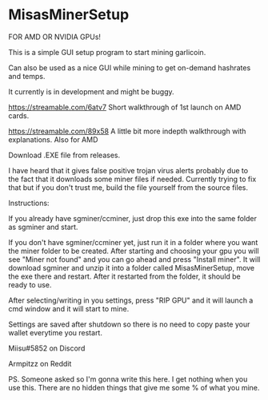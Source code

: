 # MisasMinerSetup
FOR AMD OR NVIDIA GPUs!

This is a simple GUI setup program to start mining garlicoin.

Can also be used as a nice GUI while mining to get on-demand hashrates and temps.

It currently is in development and might be buggy.

https://streamable.com/6atv7 Short walkthrough of 1st launch on AMD cards.

https://streamable.com/89x58 A little bit more indepth walkthrough with explanations. Also for AMD

Download .EXE file from releases.

I have heard that it gives false positive trojan virus alerts probably due to the fact that it downloads some miner files if needed.
Currently trying to fix that but if you don't trust me, build the file yourself from the source files.


Instructions:

If you already have sgminer/ccminer, just drop this exe into the same folder as sgminer and start.


If you don't have sgminer/ccminer yet, just run it in a folder where you want the miner folder to be created.
After starting and choosing your gpu you will see "Miner not found" and you can go ahead and press "Install miner".
It will download sgminer and unzip it into a folder called MisasMinerSetup, move the exe there and restart.
After it restarted from the folder, it should be ready to use.

After selecting/writing in you settings, press "RIP GPU" and it will launch a cmd window and it will start to mine.

Settings are saved after shutdown so there is no need to copy paste your wallet everytime you restart.

Miisu#5852 on Discord

Armpitzz on Reddit

PS. Someone asked so I'm gonna write this here. I get nothing when you use this. There are no hidden things that give me some % of what you mine. 

